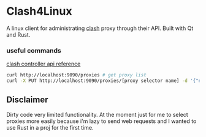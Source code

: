 # Clash4Linux
A linux client for administrating [clash](https://github.com/Dreamacro/clash) proxy through their API.
Built with Qt and Rust.

### useful commands
[clash controller api reference](https://github.com/Dreamacro/clash/wiki/External-controller-API-Reference)
```bash
curl http://localhost:9090/proxies # get proxy list
curl -X PUT http://localhost:9090/proxies/[proxy selector name] -d '{"name":"[proxy name]"}' # set proxy for selector
```
## Disclaimer
Dirty code very limited functionality. At the moment just for me to select proxies more easily because i'm lazy to send web requests and I wanted to use Rust in a proj for the first time.
